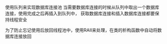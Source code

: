 使用队列来实现数据库连接池
当需要数据库连接的时候从队列中取出一个数据库连接，使用完成之后再插入到队列中，
获取数据库连接和插入数据库连接都要保持线程安全

为了防止忘记使用后放回线程池中，使用RAII来处理，在类的析构函数中自动将数据库连接放回
